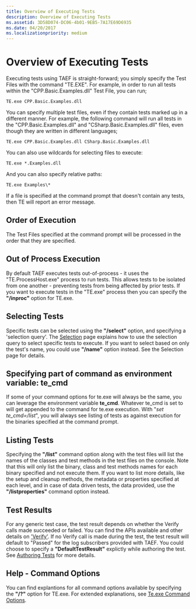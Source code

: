 ```yaml
---
title: Overview of Executing Tests
description: Overview of Executing Tests
ms.assetid: 3D58D074-DC06-4b01-9EB5-7A17E69D6935
ms.date: 04/20/2017
ms.localizationpriority: medium
---
```


# Overview of Executing Tests


Executing tests using TAEF is straight-forward; you simply specify the Test Files with the command "TE.EXE". For example, in order to run all tests within the "CPP.Basic.Examples.dll" Test File, you can run;

``` syntax
TE.exe CPP.Basic.Examples.dll
```

You can specify multiple test files, even if they contain tests marked up in a different manner. For example, the following command will run all tests in the "CPP.Basic.Examples.dll" and "CSharp.Basic.Examples.dll" files, even though they are written in different languages;

``` syntax
TE.exe CPP.Basic.Examples.dll CSharp.Basic.Examples.dll
```

You can also use wildcards for selecting files to execute:

``` syntax
TE.exe *.Examples.dll
```

And you can also specify relative paths:

``` syntax
TE.exe Examples\*
```

If a file is specified at the command prompt that doesn't contain any tests, then TE will report an error message.

## <span id="Order_of_Execution"></span><span id="order_of_execution"></span><span id="ORDER_OF_EXECUTION"></span>Order of Execution


The Test Files specified at the command prompt will be processed in the order that they are specified.

## <span id="OutOfProcessExecution"></span><span id="outofprocessexecution"></span><span id="OUTOFPROCESSEXECUTION"></span>Out of Process Execution


By default TAEF executes tests out-of-process - it uses the "TE.ProcessHost.exe" process to run tests. This allows tests to be isolated from one another - preventing tests from being affected by prior tests. If you want to execute tests in the "TE.exe" process then you can specify the **"/inproc"** option for TE.exe.

## <span id="Selecting_Tests"></span><span id="selecting_tests"></span><span id="SELECTING_TESTS"></span>Selecting Tests


Specific tests can be selected using the **"/select"** option, and specifying a 'selection query'. The [Selection](selection.md) page explains how to use the selection query to select specific tests to execute. If you want to select based on only the test's name, you could use **"/name"** option instead. See the Selection page for details.

## <span id="Specifying_part_of_command_as_environment_variable__te_cmd"></span><span id="specifying_part_of_command_as_environment_variable__te_cmd"></span><span id="SPECIFYING_PART_OF_COMMAND_AS_ENVIRONMENT_VARIABLE__TE_CMD"></span>Specifying part of command as environment variable: **te\_cmd**


If some of your command options for te.exe will always be the same, you can leverage the environment variable **te\_cmd**. Whatever te\_cmd is set to will get appended to the command for te.exe execution. With "*set te\_cmd=/list*", you will always see listing of tests as against execution for the binaries specified at the command prompt.

## <span id="Listing_Tests"></span><span id="listing_tests"></span><span id="LISTING_TESTS"></span>Listing Tests


Specifying the **"/list"** command option along with the test files will list the names of the classes and test methods in the test files on the console. Note that this will only list the binary, class and test methods names for each binary specified and not execute them. If you want to list more details, like the setup and cleanup methods, the metadata or properties specified at each level, and in case of data driven tests, the data provided, use the **"/listproperties"** command option instead.

## <span id="Test_Results"></span><span id="test_results"></span><span id="TEST_RESULTS"></span>Test Results


For any generic test case, the test result depends on whether the Verify calls made succeeded or failed. You can find the APIs available and other details on ['Verify'](verify.md). If no Verify call is made during the test, the test result will default to "Passed" for the log subscribers provided with TAEF. You could choose to specify a **"DefaultTestResult"** explictly while authoring the test. See [Authoring Tests](authoring-tests.md) for more details.

## <span id="Help_-_Command_Options"></span><span id="help_-_command_options"></span><span id="HELP_-_COMMAND_OPTIONS"></span>Help - Command Options


You can find explantions for all command options available by specifying the **"/?"** option for TE.exe. For extended explanations, see [Te.exe Command Options](te-exe-command-line-parameters.md).

 

 






